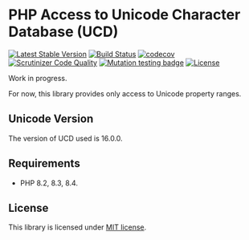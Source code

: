 # PHP Access to Unicode Character Database (UCD)
[![Latest Stable Version](https://poser.pugx.org/remorhaz/ucd/v/stable)](https://packagist.org/packages/remorhaz/ucd)
[![Build Status](https://travis-ci.com/remorhaz/php-ucd.svg?branch=master)](https://travis-ci.com/remorhaz/php-ucd)
[![codecov](https://codecov.io/gh/remorhaz/php-ucd/branch/master/graph/badge.svg)](https://codecov.io/gh/remorhaz/php-ucd)
[![Scrutinizer Code Quality](https://scrutinizer-ci.com/g/remorhaz/php-ucd/badges/quality-score.png?b=master)](https://scrutinizer-ci.com/g/remorhaz/php-ucd/?branch=master)
[![Mutation testing badge](https://img.shields.io/endpoint?style=flat&url=https%3A%2F%2Fbadge-api.stryker-mutator.io%2Fgithub.com%2Fremorhaz%2Fphp-ucd%2Fmaster)](https://dashboard.stryker-mutator.io/reports/github.com/remorhaz/php-ucd/master)
[![License](https://poser.pugx.org/remorhaz/ucd/license)](https://packagist.org/packages/remorhaz/ucd)

Work in progress.

For now, this library provides only access to Unicode property ranges.

## Unicode Version
The version of UCD used is 16.0.0.

## Requirements
- PHP 8.2, 8.3, 8.4.

## License
This library is licensed under [MIT license](./LICENSE).
